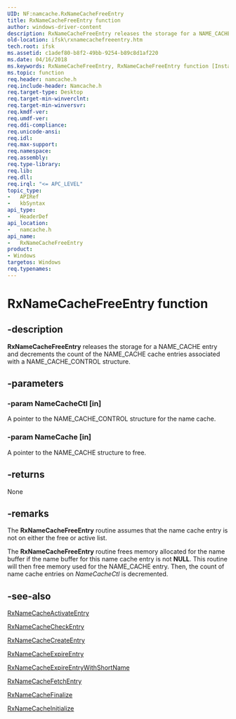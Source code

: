 ```yaml
---
UID: NF:namcache.RxNameCacheFreeEntry
title: RxNameCacheFreeEntry function
author: windows-driver-content
description: RxNameCacheFreeEntry releases the storage for a NAME_CACHE entry and decrements the count of the NAME_CACHE cache entries associated with a NAME_CACHE_CONTROL structure.
old-location: ifsk\rxnamecachefreeentry.htm
tech.root: ifsk
ms.assetid: c1adef80-b8f2-49bb-9254-b89c8d1af220
ms.date: 04/16/2018
ms.keywords: RxNameCacheFreeEntry, RxNameCacheFreeEntry function [Installable File System Drivers], ifsk.rxnamecachefreeentry, namcache/RxNameCacheFreeEntry, rxref_ca0b7c99-59df-4a51-b28b-4c369b451741.xml
ms.topic: function
req.header: namcache.h
req.include-header: Namcache.h
req.target-type: Desktop
req.target-min-winverclnt: 
req.target-min-winversvr: 
req.kmdf-ver: 
req.umdf-ver: 
req.ddi-compliance: 
req.unicode-ansi: 
req.idl: 
req.max-support: 
req.namespace: 
req.assembly: 
req.type-library: 
req.lib: 
req.dll: 
req.irql: "<= APC_LEVEL"
topic_type:
-	APIRef
-	kbSyntax
api_type:
-	HeaderDef
api_location:
-	namcache.h
api_name:
-	RxNameCacheFreeEntry
product:
- Windows
targetos: Windows
req.typenames: 
---
```


# RxNameCacheFreeEntry function


## -description


<b>RxNameCacheFreeEntry</b> releases the storage for a NAME_CACHE entry and decrements the count of the NAME_CACHE cache entries associated with a NAME_CACHE_CONTROL structure. 


## -parameters




### -param NameCacheCtl [in]

A pointer to the NAME_CACHE_CONTROL structure for the name cache.


### -param NameCache [in]

A pointer to the NAME_CACHE structure to free.


## -returns



None




## -remarks



The <b>RxNameCacheFreeEntry</b> routine assumes that the name cache entry is not on either the free or active list.

The <b>RxNameCacheFreeEntry</b> routine frees memory allocated for the name buffer if the name buffer for this name cache entry is not <b>NULL</b>. This routine will then free memory used for the NAME_CACHE entry. Then, the count of name cache entries on <i>NameCacheCtl</i> is decremented.




## -see-also




<a href="https://msdn.microsoft.com/library/windows/hardware/ff554552">RxNameCacheActivateEntry</a>



<a href="https://msdn.microsoft.com/library/windows/hardware/ff554558">RxNameCacheCheckEntry</a>



<a href="https://msdn.microsoft.com/library/windows/hardware/ff554565">RxNameCacheCreateEntry</a>



<a href="https://msdn.microsoft.com/library/windows/hardware/ff554569">RxNameCacheExpireEntry</a>



<a href="https://msdn.microsoft.com/library/windows/hardware/ff554570">RxNameCacheExpireEntryWithShortName</a>



<a href="https://msdn.microsoft.com/library/windows/hardware/ff554573">RxNameCacheFetchEntry</a>



<a href="https://msdn.microsoft.com/library/windows/hardware/ff554575">RxNameCacheFinalize</a>



<a href="https://msdn.microsoft.com/library/windows/hardware/ff554586">RxNameCacheInitialize</a>
 

 

